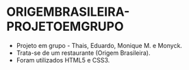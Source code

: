 # ORIGEMBRASILEIRA-PROJETOEMGRUPO
- Projeto em grupo - Thais, Eduardo, Monique M. e Monyck.
- Trata-se de um restaurante (Origem Brasileira).
- Foram utilizados HTML5 e CSS3.
